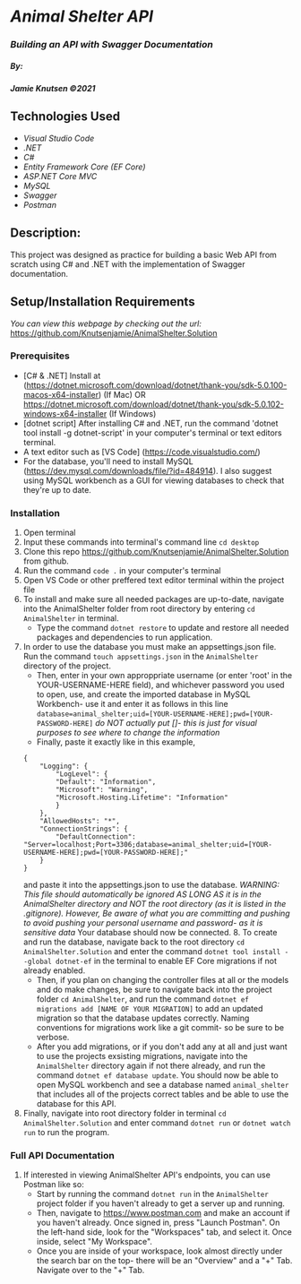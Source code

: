 # _Animal Shelter API_

### _Building an API with Swagger Documentation_

##### By:
#####  _**Jamie Knutsen**_ _©2021_


## Technologies Used

* _Visual Studio Code_
* _.NET_
* _C#_
* _Entity Framework Core (EF Core)_
* _ASP.NET Core MVC_
* _MySQL_
* _Swagger_
* _Postman_


## Description: 
This project was designed as practice for building a basic Web API from scratch using C# and .NET with the implementation of Swagger documentation.


## Setup/Installation Requirements
_You can view this webpage by checking out the url:_
https://github.com/Knutsenjamie/AnimalShelter.Solution

### Prerequisites
* [C# & .NET] Install at (https://dotnet.microsoft.com/download/dotnet/thank-you/sdk-5.0.100-macos-x64-installer) (If Mac) OR https://dotnet.microsoft.com/download/dotnet/thank-you/sdk-5.0.102-windows-x64-installer (If Windows)
* [dotnet script] After installing C# and .NET, run the command 'dotnet tool install -g dotnet-script' in your computer's terminal or text editors terminal. 
* A text editor such as [VS Code] (https://code.visualstudio.com/)
* For the database, you'll need to install MySQL (https://dev.mysql.com/downloads/file/?id=484914). I also suggest using MySQL workbench as a GUI for viewing databases to check that they're up to date. 

### Installation
1. Open terminal
2. Input these commands into terminal's command line `cd desktop`
3. Clone this repo https://github.com/Knutsenjamie/AnimalShelter.Solution from github.
4. Run the command `code .` in your computer's terminal
5. Open VS Code or other preffered text editor terminal within the project file
6. To install and make sure all needed packages are up-to-date, navigate into the AnimalShelter folder from root directory by entering `cd AnimalShelter` in terminal.
    * Type the command `dotnet restore` to update and restore all needed packages and dependencies to run application.
7. In order to use the database you must make an appsettings.json file. Run the command `touch appsettings.json` in the `AnimalShelter` directory of the project. 
    * Then, enter in your own approppriate username (or enter 'root' in the YOUR-USERNAME-HERE field), and whichever password you used to open, use, and create the imported database in MySQL Workbench- use it and enter it as follows in this line <code>database=animal_shelter;uid=[YOUR-USERNAME-HERE];pwd=[YOUR-PASSWORD-HERE]</code> *do NOT actually put []- this is just for visual purposes to see where to change the information*
    * Finally, paste it exactly like in this example, 
    ```
    {
        "Logging": {
            "LogLevel": {
            "Default": "Information",
            "Microsoft": "Warning",
            "Microsoft.Hosting.Lifetime": "Information"
            }
        },
        "AllowedHosts": "*",
        "ConnectionStrings": {
            "DefaultConnection": "Server=localhost;Port=3306;database=animal_shelter;uid=[YOUR-USERNAME-HERE];pwd=[YOUR-PASSWORD-HERE];"
        }
    }
    ```
    and paste it into the appsettings.json to use the database. *WARNING: This file should automatically be ignored AS LONG AS it is in the AnimalShelter directory and NOT the root directory (as it is listed in the .gitignore). However, Be aware of what you are committing and pushing to avoid pushing your personal username and password- as it is sensitive data* Your database should now be connected. 
    8. To create and run the database, navigate back to the root directory `cd AnimalShelter.Solution` and enter the command `dotnet tool install --global dotnet-ef` in the terminal to enable EF Core migrations if not already enabled.
    * Then, if you plan on changing the controller files at all or the models and do make changes, be sure to navigate back into the project folder `cd AnimalShelter`, and run the command `dotnet ef migrations add [NAME OF YOUR MIGRATION]` to add an updated migration so that the database updates correctly. Naming conventions for migrations work like a git commit- so be sure to be verbose. 
    * After you add migrations, or if you don't add any at all and just want to use the projects exsisting migrations, navigate into the `AnimalShelter` directory again if not there already, and run the command `dotnet ef database update`. You should now be able to open MySQL workbench and see a database named `animal_shelter` that includes all of the projects correct tables and be able to use the database for this API. 
10. Finally, navigate into root directory folder in terminal `cd AnimalShelter.Solution` and  enter command `dotnet run` or `dotnet watch run` to run the program. 

### Full API Documentation
1. If interested in viewing AnimalShelter API's endpoints, you can use Postman like so:
    * Start by running the command `dotnet run` in the `AnimalShelter` project folder if you haven't already to get a server up and running. 
    * Then, navigate to https://www.postman.com and make an account if you haven't already. Once signed in, press "Launch Postman". On the left-hand side, look for the "Workspaces" tab, and select it. Once inside, select "My Workspace". 
    * Once you are inside of your workspace, look almost directly under the search bar on the top- there will be an "Overview" and a "+" Tab. Navigate over to the "+" Tab.  